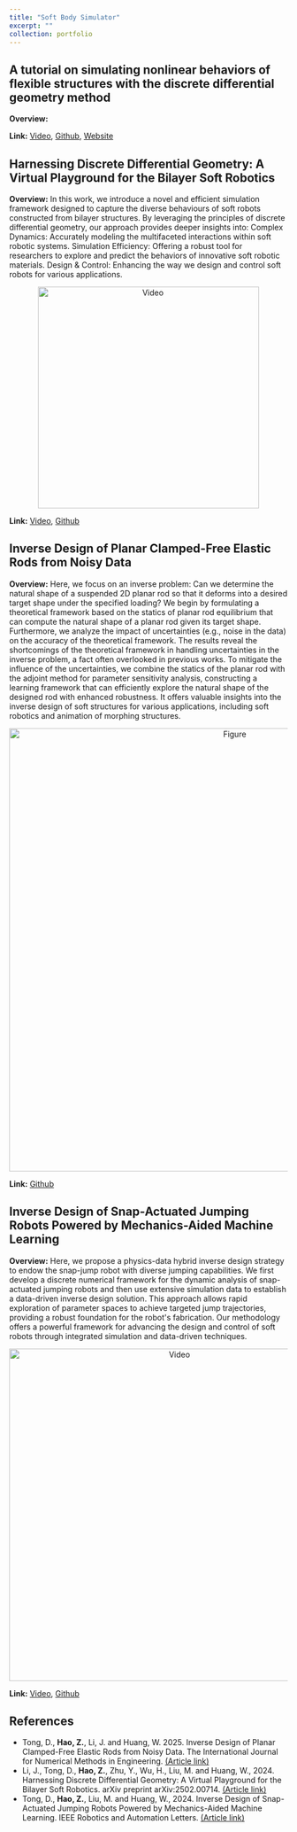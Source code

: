 ```yaml
---
title: "Soft Body Simulator"
excerpt: ""
collection: portfolio
---
```


## A tutorial on simulating nonlinear behaviors of flexible structures with the discrete differential geometry method
**Overview:** 

<!-- <p align="center">
  <img src="https://zhuonanhao.github.io/Home/assets/portfolio/soft_body_simulator/vid_aisy_2025.gif" alt="Video" style="width:400px;"/>
  <br>
</p> -->

**Link:** [Video](), [Github](https://github.com/weicheng-huang-mechanics/DDG_Tutorial), [Website](https://zhuonanhao.github.io/DDG_Tutorial_Website/)

## Harnessing Discrete Differential Geometry: A Virtual Playground for the Bilayer Soft Robotics
**Overview:** In this work, we introduce a novel and efficient simulation framework designed to capture the diverse behaviours of soft robots constructed from bilayer structures. By leveraging the principles of discrete differential geometry, our approach provides deeper insights into:
Complex Dynamics: Accurately modeling the multifaceted interactions within soft robotic systems.
Simulation Efficiency: Offering a robust tool for researchers to explore and predict the behaviors of innovative soft robotic materials.
Design & Control: Enhancing the way we design and control soft robots for various applications.

<p align="center">
  <img src="https://zhuonanhao.github.io/Home/assets/portfolio/soft_body_simulator/vid_aisy_2025.gif" alt="Video" style="width:400px;"/>
  <br>
</p>

**Link:** [Video](https://zhuonanhao.github.io/Home/assets/portfolio/soft_body_simulator/vid_aisy_2025.mp4), [Github](https://github.com/DezhongT/Bilayer_Soft_Robots_Sim)

## Inverse Design of Planar Clamped-Free Elastic Rods from Noisy Data
**Overview:** Here, we focus on an inverse problem: Can we determine the natural shape of a suspended 2D planar rod so that it deforms into a desired target shape under the specified loading? We begin by formulating a theoretical framework based on the statics of planar rod equilibrium that can compute the natural shape of a planar rod given its target shape. Furthermore, we analyze the impact of uncertainties (e.g., noise in the data) on the accuracy of the theoretical framework. The results reveal the shortcomings of the theoretical framework in handling uncertainties in the inverse problem, a fact often overlooked in previous works. To mitigate the influence of the uncertainties, we combine the statics of the planar rod with the adjoint method for parameter sensitivity analysis, constructing a learning framework that can efficiently explore the natural shape of the designed rod with enhanced robustness. It offers valuable insights into the inverse design of soft structures for various applications, including soft robotics and animation of morphing structures.

<p align="center">
  <img src="https://zhuonanhao.github.io/Home/assets/portfolio/soft_body_simulator/fig_ijnme_2025.jpg" alt="Figure" style="width:800px;"/>
  <br>
</p>

**Link:** [Github](https://github.com/DezhongT/Inverse_Design_2D_Rods)

## Inverse Design of Snap-Actuated Jumping Robots Powered by Mechanics-Aided Machine Learning

**Overview:** Here, we propose a physics-data hybrid inverse design strategy to endow the snap-jump robot with diverse jumping capabilities. We first develop a discrete numerical framework for the dynamic analysis of snap-actuated jumping robots and then use extensive simulation data to establish a data-driven inverse design solution. This approach allows rapid exploration of parameter spaces to achieve targeted jump trajectories, providing a robust foundation for the robot's fabrication. Our methodology offers a powerful framework for advancing the design and control of soft robots through integrated simulation and data-driven techniques.

<p align="center">
  <img src="https://zhuonanhao.github.io/Home/assets/portfolio/soft_body_simulator/vid_ral_2024.gif" alt="Video" style="width:600px;"/>
  <br>
</p>

**Link:** [Video](https://zhuonanhao.github.io/Home/assets/portfolio/soft_body_simulator/vid_ral_2024.mp4), [Github](https://github.com/DezhongT/Jumping_Robot)

## References
* Tong, D., **Hao, Z.**, Li, J. and Huang, W. 2025. Inverse Design of Planar Clamped-Free Elastic Rods from Noisy Data. The International Journal for Numerical Methods in Engineering. [(Article link)](https://onlinelibrary.wiley.com/doi/full/10.1002/nme.70018)
* Li, J., Tong, D., **Hao, Z.**, Zhu, Y., Wu, H., Liu, M. and Huang, W., 2024. Harnessing Discrete Differential Geometry: A Virtual Playground for the Bilayer Soft Robotics. arXiv preprint arXiv:2502.00714. [(Article link)](https://arxiv.org/abs/2502.00714)
* Tong, D., **Hao, Z.**, Liu, M. and Huang, W., 2024. Inverse Design of Snap-Actuated Jumping Robots Powered by Mechanics-Aided Machine Learning. IEEE Robotics and Automation Letters. [(Article link)](https://ieeexplore.ieee.org/abstract/document/10816482)
